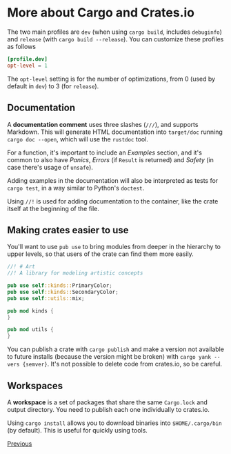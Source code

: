 # More about Cargo and Crates.io

The two main profiles are `dev` (when using `cargo build`, includes `debuginfo`) and `release` (with
`cargo build --release`). You can customize these profiles as follows

```toml
[profile.dev]
opt-level = 1
```

The `opt-level` setting is for the number of optimizations, from 0 (used by default in `dev`) to 3
(for `release`).

## Documentation

A **documentation comment** uses three slashes (`///`), and supports Markdown. This will generate
HTML documentation into `target/doc` running `cargo doc --open`, which will use the `rustdoc` tool.

For a function, it's important to include an _Examples_ section, and it's common to also have
_Panics_, _Errors_ (if `Result` is returned) and _Safety_ (in case there's usage of `unsafe`).

Adding examples in the documentation will also be interpreted as tests for `cargo test`, in a way
similar to Python's `doctest`.

Using `//!` is used for adding documentation to the container, like the crate itself at the
beginning of the file.

## Making crates easier to use

You'll want to use `pub use` to bring modules from deeper in the hierarchy to upper levels, so that
users of the crate can find them more easily.

```rust
//! # Art
//! A library for modeling artistic concepts

pub use self::kinds::PrimaryColor;
pub use self::kinds::SecondaryColor;
pub use self::utils::mix;

pub mod kinds {
}

pub mod utils {
}
```

You can publish a crate with `cargo publish` and make a version not available to future installs
(because the version might be broken) with `cargo yank --vers {semver}`. It's not possible to delete
code from crates.io, so be careful.

## Workspaces

A **workspace** is a set of packages that share the same `Cargo.lock` and output directory. You need
to publish each one individually to crates.io.

Using `cargo install` allows you to download binaries into `$HOME/.cargo/bin` (by default). This is
useful for quickly using tools.

[Previous](/13-functional-language-features/functional/)
